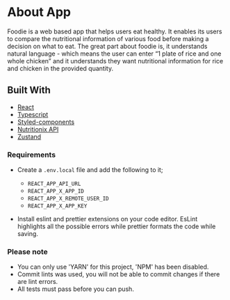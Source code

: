 # About App

Foodie is a web based app that helps users eat healthy. It enables its users to compare the nutritional information of various food before making a decision on what to eat. The great part about foodie is, it understands natural language - which means the user can enter “1 plate of rice and one whole chicken” and it understands they want nutritional information for rice and chicken in the provided quantity.

## Built With

- [React](https://github.com/facebook/react)
- [Typescript](https://github.com/microsoft/TypeScript)
- [Styled-components](https://github.com/styled-components/styled-components)
- [Nutritionix API](https://docs.google.com/document/d/1_q-K-ObMTZvO0qUEAxROrN3bwMujwAN25sLHwJzliK0/edit#)
- [Zustand](https://github.com/pmndrs/zustand)

### Requirements

- Create a `.env.local` file and add the following to it;

  - `REACT_APP_API_URL`
  - `REACT_APP_X_APP_ID`
  - `REACT_APP_X_REMOTE_USER_ID`
  - `REACT_APP_X_APP_KEY`

- Install eslint and prettier extensions on your code editor.
  EsLint highlights all the possible errors while prettier formats the code while saving.

### Please note

- You can only use 'YARN' for this project, 'NPM' has been disabled.
- Commit lints was used, you will not be able to commit changes if there are lint errors.
- All tests must pass before you can push.
